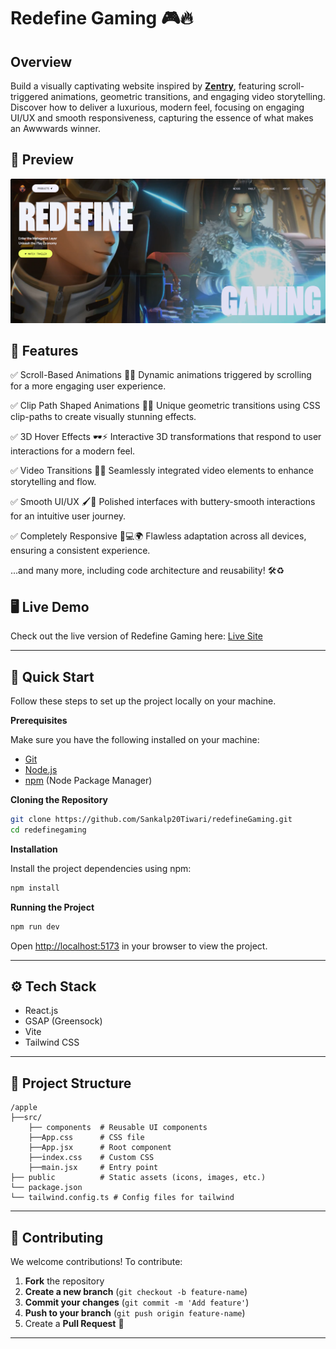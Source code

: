 # Redefine Gaming 🎮🔥

## Overview
Build a visually captivating website inspired by **[Zentry](https://zentry.com/)**, featuring scroll-triggered animations, geometric transitions, and engaging video storytelling. Discover how to deliver a luxurious, modern feel, focusing on engaging UI/UX and smooth responsiveness, capturing the essence of what makes an Awwwards winner.

## 🎨 Preview
![Redefine Gaming](public/landingPage.png)

## 🚀 Features
✅ Scroll-Based Animations 🔄✨
Dynamic animations triggered by scrolling for a more engaging user experience.

✅ Clip Path Shaped Animations 🔺🎨
Unique geometric transitions using CSS clip-paths to create visually stunning effects.

✅ 3D Hover Effects 🕶️⚡
Interactive 3D transformations that respond to user interactions for a modern feel.

✅ Video Transitions 🎥🔄
Seamlessly integrated video elements to enhance storytelling and flow.

✅ Smooth UI/UX 🖌️🚀
Polished interfaces with buttery-smooth interactions for an intuitive user journey.

✅ Completely Responsive 📱💻🌍
Flawless adaptation across all devices, ensuring a consistent experience.

...and many more, including code architecture and reusability! 🛠️♻️

## 🖥️ Live Demo
Check out the live version of Redefine Gaming here: [Live Site](https://redefine-gaming-olive.vercel.app/)

---

## 🤸 Quick Start

Follow these steps to set up the project locally on your machine.

**Prerequisites**

Make sure you have the following installed on your machine:

- [Git](https://git-scm.com/)
- [Node.js](https://nodejs.org/en)
- [npm](https://www.npmjs.com/) (Node Package Manager)

**Cloning the Repository**

```bash
git clone https://github.com/Sankalp20Tiwari/redefineGaming.git
cd redefinegaming
```

**Installation**

Install the project dependencies using npm:

```bash
npm install
```

**Running the Project**

```bash
npm run dev
```

Open [http://localhost:5173](http://localhost:5173) in your browser to view the project.


---

## ⚙️ Tech Stack
- React.js
- GSAP (Greensock)
- Vite
- Tailwind CSS

---

## 📂 Project Structure
```
/apple
├──src/
    ├── components  # Reusable UI components
    ├──App.css      # CSS file
    ├──App.jsx      # Root component
    ├──index.css    # Custom CSS
    ├──main.jsx     # Entry point
├── public          # Static assets (icons, images, etc.)
└── package.json
└── tailwind.config.ts # Config files for tailwind
```

---

## 🤝 Contributing
We welcome contributions! To contribute:
1. **Fork** the repository
2. **Create a new branch** (`git checkout -b feature-name`)
3. **Commit your changes** (`git commit -m 'Add feature'`)
4. **Push to your branch** (`git push origin feature-name`)
5. Create a **Pull Request** 🚀

---























